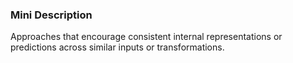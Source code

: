 ### Mini Description

Approaches that encourage consistent internal representations or predictions across similar inputs or transformations.
